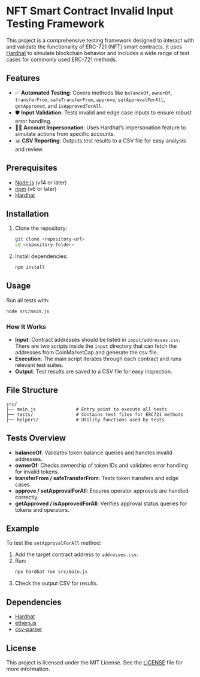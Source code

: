 #  NFT Smart Contract Invalid Input Testing Framework

This project is a comprehensive testing framework designed to interact with and validate the functionality of ERC-721 (NFT) smart contracts. It uses [Hardhat](https://hardhat.org/) to simulate blockchain behavior and includes a wide range of test cases for commonly used ERC-721 methods.

## Features

- ✅ **Automated Testing**: Covers methods like `balanceOf`, `ownerOf`, `transferFrom`, `safeTransferFrom`, `approve`, `setApprovalForAll`, `getApproved`, and `isApprovedForAll`.
- 🛡️ **Input Validation**: Tests invalid and edge case inputs to ensure robust error handling.
- 🧑‍💻 **Account Impersonation**: Uses Hardhat’s impersonation feature to simulate actions from specific accounts.
- 📊 **CSV Reporting**: Outputs test results to a CSV file for easy analysis and review.

## Prerequisites

- [Node.js](https://nodejs.org/) (v14 or later)
- [npm](https://www.npmjs.com/) (v6 or later)
- [Hardhat](https://hardhat.org/)

## Installation

1. Clone the repository:
   ```bash
   git clone <repository-url>
   cd <repository-folder>
   ```

2. Install dependencies:
   ```bash
   npm install
   ```

## Usage

Run all tests with:
```bash
node src/main.js
```

### How It Works

- **Input**: Contract addresses should be listed in `input/addresses.csv`. There are two scripts inside the `input` directory that can fetch the addresses from CoinMarketCap and generate the csv file.
- **Execution**: The main script iterates through each contract and runs relevant test suites.
- **Output**: Test results are saved to a CSV file for easy inspection.

## File Structure

```
src/
├── main.js               # Entry point to execute all tests
├── tests/                # Contains test files for ERC721 methods
├── helpers/              # Utility functions used by tests
```

## Tests Overview

- **balanceOf**: Validates token balance queries and handles invalid addresses.
- **ownerOf**: Checks ownership of token IDs and validates error handling for invalid tokens.
- **transferFrom / safeTransferFrom**: Tests token transfers and edge cases.
- **approve / setApprovalForAll**: Ensures operator approvals are handled correctly.
- **getApproved / isApprovedForAll**: Verifies approval status queries for tokens and operators.

## Example

To test the `setApprovalForAll` method:

1. Add the target contract address to `addresses.csv`.
2. Run:
   ```bash
   npx hardhat run src/main.js
   ```
3. Check the output CSV for results.

## Dependencies

- [Hardhat](https://hardhat.org/)
- [ethers.js](https://docs.ethers.org/)
- [csv-parser](https://www.npmjs.com/package/csv-parser)

## License

This project is licensed under the MIT License. See the [LICENSE](./LICENSE) file for more information.
